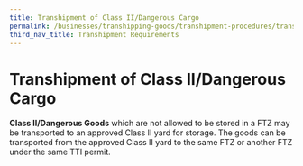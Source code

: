 ```yaml
---
title: Transhipment of Class II/Dangerous Cargo
permalink: /businesses/transhipping-goods/transhipment-procedures/transhipment-of-class-ii-dangerous-cargo/
third_nav_title: Transhipment Requirements 
---
```


# Transhipment of Class II/Dangerous Cargo

   **Class II/Dangerous Goods** which are not allowed to be stored in a FTZ may be transported to an approved Class II yard for storage. The goods can be transported from the approved Class II yard to the same FTZ or another FTZ under the same TTI permit.
